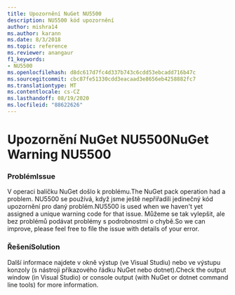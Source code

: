 ```yaml
---
title: Upozornění NuGet NU5500
description: NU5500 kód upozornění
author: mishra14
ms.author: karann
ms.date: 8/3/2018
ms.topic: reference
ms.reviewer: anangaur
f1_keywords:
- NU5500
ms.openlocfilehash: d8dc617d7fc4d337b743c6cdd53ebcadd716b47c
ms.sourcegitcommit: cbc87fe51330cdd3eacaad3e8656eb4258882fc7
ms.translationtype: MT
ms.contentlocale: cs-CZ
ms.lasthandoff: 08/19/2020
ms.locfileid: "88622626"
---
```

# <a name="nuget-warning-nu5500"></a><span data-ttu-id="1300c-103">Upozornění NuGet NU5500</span><span class="sxs-lookup"><span data-stu-id="1300c-103">NuGet Warning NU5500</span></span>

### <a name="issue"></a><span data-ttu-id="1300c-104">Problém</span><span class="sxs-lookup"><span data-stu-id="1300c-104">Issue</span></span>

<span data-ttu-id="1300c-105">V operaci balíčku NuGet došlo k problému.</span><span class="sxs-lookup"><span data-stu-id="1300c-105">The NuGet pack operation had a problem.</span></span> <span data-ttu-id="1300c-106">NU5500 se používá, když jsme ještě nepřiřadili jedinečný kód upozornění pro daný problém.</span><span class="sxs-lookup"><span data-stu-id="1300c-106">NU5500 is used when we haven't yet assigned a unique warning code for that issue.</span></span> <span data-ttu-id="1300c-107">Můžeme se tak vylepšit, ale bez problémů podávat problémy s podrobnostmi o chybě.</span><span class="sxs-lookup"><span data-stu-id="1300c-107">So we can improve, please feel free to file the issue with details of your error.</span></span>


### <a name="solution"></a><span data-ttu-id="1300c-108">Řešení</span><span class="sxs-lookup"><span data-stu-id="1300c-108">Solution</span></span>

<span data-ttu-id="1300c-109">Další informace najdete v okně výstup (ve Visual Studiu) nebo ve výstupu konzoly (s nástroji příkazového řádku NuGet nebo dotnet).</span><span class="sxs-lookup"><span data-stu-id="1300c-109">Check the output window (in Visual Studio) or console output (with NuGet or dotnet command line tools) for more information.</span></span>


